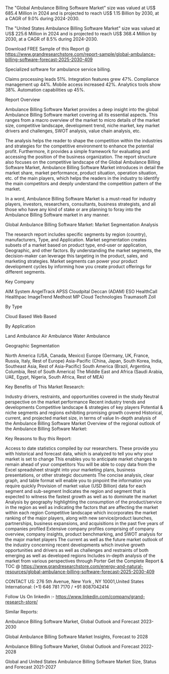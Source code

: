  The "Global Ambulance Billing Software Market" size was valued at US$ 685.4 Million in 2024 and is projected to reach US$ 1.15 Billion by 2030, at a CAGR of 9.0% during 2024-2030.



The "United States Ambulance Billing Software Market" size was valued at US$ 225.6 Million in 2024 and is projected to reach US$ 368.4 Million by 2030, at a CAGR of 8.5% during 2024-2030.

Download FREE Sample of this Report @ https://www.grandresearchstore.com/report-sample/global-ambulance-billing-software-forecast-2025-2030-409




Specialized software for ambulance service billing.



Claims processing leads 51%. Integration features grew 47%. Compliance management up 44%. Mobile access increased 42%. Analytics tools show 38%. Automation capabilities up 45%.



Report Overview





Ambulance Billing Software Market provides a deep insight into the global Ambulance Billing Software market covering all its essential aspects. This ranges from a macro overview of the market to micro details of the market size, competitive landscape, development trend, niche market, key market drivers and challenges, SWOT analysis, value chain analysis, etc.



The analysis helps the reader to shape the competition within the industries and strategies for the competitive environment to enhance the potential profit. Furthermore, it provides a simple framework for evaluating and accessing the position of the business organization. The report structure also focuses on the competitive landscape of the Global Ambulance Billing Software Market, Ambulance Billing Software Market introduces in detail the market share, market performance, product situation, operation situation, etc. of the main players, which helps the readers in the industry to identify the main competitors and deeply understand the competition pattern of the market.



In a word, Ambulance Billing Software Market is a must-read for industry players, investors, researchers, consultants, business strategists, and all those who have any kind of stake or are planning to foray into the Ambulance Billing Software market in any manner.



Global Ambulance Billing Software Market: Market Segmentation Analysis

The research report includes specific segments by region (country), manufacturers, Type, and Application. Market segmentation creates subsets of a market based on product type, end-user or application, Geographic, and other factors. By understanding the market segments, the decision-maker can leverage this targeting in the product, sales, and marketing strategies. Market segments can power your product development cycles by informing how you create product offerings for different segments.



Key Company



AIM System
AngelTrack
APSS
Cloudpital
Deccan (ADAM)
ESO
HealthCall
Healthpac
ImageTrend
Medhost
MP Cloud Technologies
Traumasoft
Zoll


By Type



Cloud Based
Web Based


By Application



Land Ambulance
Air Ambulance
Water Ambulance


Geographic Segmentation



North America (USA, Canada, Mexico)
Europe (Germany, UK, France, Russia, Italy, Rest of Europe)
Asia-Pacific (China, Japan, South Korea, India, Southeast Asia, Rest of Asia-Pacific)
South America (Brazil, Argentina, Columbia, Rest of South America)
The Middle East and Africa (Saudi Arabia, UAE, Egypt, Nigeria, South Africa, Rest of MEA)


Key Benefits of This Market Research:



Industry drivers, restraints, and opportunities covered in the study
Neutral perspective on the market performance
Recent industry trends and developments
Competitive landscape & strategies of key players
Potential & niche segments and regions exhibiting promising growth covered
Historical, current, and projected market size, in terms of value
In-depth analysis of the Ambulance Billing Software Market
Overview of the regional outlook of the Ambulance Billing Software Market:


Key Reasons to Buy this Report:



Access to date statistics compiled by our researchers. These provide you with historical and forecast data, which is analyzed to tell you why your market is set to change
This enables you to anticipate market changes to remain ahead of your competitors
You will be able to copy data from the Excel spreadsheet straight into your marketing plans, business presentations, or other strategic documents
The concise analysis, clear graph, and table format will enable you to pinpoint the information you require quickly
Provision of market value (USD Billion) data for each segment and sub-segment
Indicates the region and segment that is expected to witness the fastest growth as well as to dominate the market
Analysis by geography highlighting the consumption of the product/service in the region as well as indicating the factors that are affecting the market within each region
Competitive landscape which incorporates the market ranking of the major players, along with new service/product launches, partnerships, business expansions, and acquisitions in the past five years of companies profiled
Extensive company profiles comprising of company overview, company insights, product benchmarking, and SWOT analysis for the major market players
The current as well as the future market outlook of the industry concerning recent developments which involve growth opportunities and drivers as well as challenges and restraints of both emerging as well as developed regions
Includes in-depth analysis of the market from various perspectives through Porter
Get the Complete Report & TOC @ https://www.grandresearchstore.com/energy-and-natural-resources/global-ambulance-billing-software-forecast-2025-2030-409
 
 
CONTACT US:
276 5th Avenue, New York , NY 10001,United States
International: (+1) 646 781 7170 / +91 8087042414

Follow Us On linkedin :- https://www.linkedin.com/company/grand-research-store/


Similar Reports:

Ambulance Billing Software Market, Global Outlook and Forecast 2023-2030

Global Ambulance Billing Software Market Insights, Forecast to 2028

Ambulance Billing Software Market, Global Outlook and Forecast 2022-2028

Global and United States Ambulance Billing Software Market Size, Status and Forecast 2021-2027
